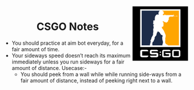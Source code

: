 <img src="csgo-logo.svg" align="right" height="150px"/>
<h1 style="text-align : center" >CSGO Notes</h1> 

* You should practice at aim bot everyday, for a fair amount of time.
* Your sideways speed doesn’t reach its maximum immediately unless you run sideways for a fair amount of distance. Usecase:-
  * You should peek from a wall while while running side-ways from a fair amount of distance, instead of peeking right next to a wall.

